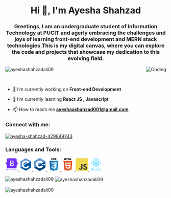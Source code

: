 <h1 align="center">Hi 👋, I'm Ayesha Shahzad</h1>
<h3 align="center">Greetings, I am an undergraduate student of Information Technology at PUCIT and agerly embracing the challenges and joys of learning front-end development and MERN stack technologies.This is my digital canvas, where you can explore the code and projects that showcase my dedication to this evolving field.</h3>


<img align="right" alt="Coding" with="400" height="300" src="https://th.bing.com/th/id/OIP.abdQjROU88DFVSUMwuBPLAHaHa?pid=ImgDet&rs=1"><p align="left"> <img src="https://komarev.com/ghpvc/?username=ayeshashahzadali09&label=Profile%20views&color=0e75b6&style=flat" alt="ayeshashahzadali09" /> </p>

<p align="left"> <a href="https://twitter.com/" target="blank"><img src="https://img.shields.io/twitter/follow/?logo=twitter&style=for-the-badge" alt="" /></a> </p>

- 🔭 I’m currently working on **Front-end Development**

- 🌱 I’m currently learning **React JS , Javascript**

- 📫 How to reach me **ayeshaashahzad001@gmail.com**

<h3 align="left">Connect with me:</h3>
<p align="left">
<a href="https://linkedin.com/in/ayesha-shahzad-429949243" target="blank"><img align="center" src="https://raw.githubusercontent.com/rahuldkjain/github-profile-readme-generator/master/src/images/icons/Social/linked-in-alt.svg" alt="ayesha-shahzad-429949243" height="30" width="40" /></a>
</p>

<h3 align="left">Languages and Tools:</h3>
<p align="left"> <a href="https://getbootstrap.com" target="_blank" rel="noreferrer"> <img src="https://raw.githubusercontent.com/devicons/devicon/master/icons/bootstrap/bootstrap-plain-wordmark.svg" alt="bootstrap" width="40" height="40"/> </a> <a href="https://www.cprogramming.com/" target="_blank" rel="noreferrer"> <img src="https://raw.githubusercontent.com/devicons/devicon/master/icons/c/c-original.svg" alt="c" width="40" height="40"/> </a> <a href="https://www.w3schools.com/cpp/" target="_blank" rel="noreferrer"> <img src="https://raw.githubusercontent.com/devicons/devicon/master/icons/cplusplus/cplusplus-original.svg" alt="cplusplus" width="40" height="40"/> </a> <a href="https://www.w3schools.com/css/" target="_blank" rel="noreferrer"> <img src="https://raw.githubusercontent.com/devicons/devicon/master/icons/css3/css3-original-wordmark.svg" alt="css3" width="40" height="40"/> </a> <a href="https://www.w3.org/html/" target="_blank" rel="noreferrer"> <img src="https://raw.githubusercontent.com/devicons/devicon/master/icons/html5/html5-original-wordmark.svg" alt="html5" width="40" height="40"/> </a> <a href="https://developer.mozilla.org/en-US/docs/Web/JavaScript" target="_blank" rel="noreferrer"> <img src="https://raw.githubusercontent.com/devicons/devicon/master/icons/javascript/javascript-original.svg" alt="javascript" width="40" height="40"/> </a> <a href="https://reactjs.org/" target="_blank" rel="noreferrer"> <img src="https://raw.githubusercontent.com/devicons/devicon/master/icons/react/react-original-wordmark.svg" alt="react" width="40" height="40"/> </a> </p>

<p><img align="left" src="https://github-readme-stats.vercel.app/api/top-langs?username=ayeshashahzadali09&show_icons=true&locale=en&layout=compact" alt="ayeshashahzadali09" /></p>

<p>&nbsp;<img align="center" src="https://github-readme-stats.vercel.app/api?username=ayeshashahzadali09&show_icons=true&locale=en" alt="ayeshashahzadali09" /></p>

<p><img align="center" src="https://github-readme-streak-stats.herokuapp.com/?user=ayeshashahzadali09&" alt="ayeshashahzadali09" /></p>
